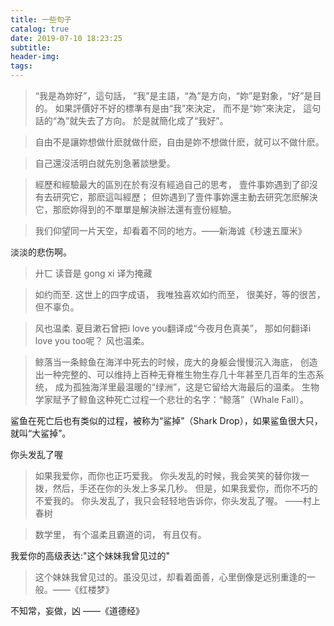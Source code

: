 ```yaml
---
title: 一些句子
catalog: true
date: 2019-07-10 18:23:25
subtitle:
header-img:
tags:
---
```


> “我是為妳好”，這句話，
  “我”是主語，“為”是方向，“妳”是對象，“好”是目的。
  如果評價好不好的標準有是由“我”來決定，
  而不是“妳”來決定，
  這句話的“為”就失去了方向。
  於是就簡化成了“我好”。

> 自由不是讓妳想做什麽就做什麽，自由是妳不想做什麽，就可以不做什麽。

> 自己還沒活明白就先別急著談戀愛。

> 經歷和經驗最大的區別在於有沒有經過自己的思考，
  壹件事妳遇到了卻沒有去研究它，那麽這叫經歷；
  但妳遇到了壹件事妳還主動去研究怎麽解決它，那麽妳得到的不單單是解決辦法還有壹份經驗。

> 我们仰望同一片天空，却看着不同的地方。——新海诚《秒速五厘米》

淡淡的悲伤啊。

> 廾匸
  读音是
  gong xi
  译为掩藏

>如约而至.
 这世上的四字成语，
 我唯独喜欢如约而至，
 很美好，等的很苦，但不辜负。

>风也温柔.
 夏目漱石曾把i love you翻译成“今夜月色真美”，
 那如何翻译i love you too呢？
 风也温柔。

>鲸落当一条鲸鱼在海洋中死去的时候，庞大的身躯会慢慢沉入海底，
 创造出一种完整的、可以维持上百种无脊椎生物生存几十年甚至几百年的生态系统，
 成为孤独海洋里最温暖的“绿洲”，这是它留给大海最后的温柔。
 生物学家赋予了鲸鱼这种死亡过程一个悲壮的名字：“鲸落”（Whale Fall）。

 鲨鱼在死亡后也有类似的过程，被称为“鲨掉”（Shark Drop），如果鲨鱼很大只，就叫“大鲨掉”。

你头发乱了喔
>如果我爱你，而你也正巧爱我。
 你头发乱的时候，我会笑笑的替你拨一拨，然后，手还在你的头发上多呆几秒。
 但是，如果我爱你，而你不巧的不爱我的。
 你头发乱了，我只会轻轻地告诉你，你头发乱了喔。 ——村上春树

>数学里，
 有个温柔且霸道的词，
 有且仅有。

我爱你的高级表达:"这个妹妹我曾见过的"
>这个妹妹我曾见过的。虽没见过，却看着面善，心里倒像是远别重逢的一般。——《红楼梦》

不知常，妄做，凶 ——《道德经》

<span style="display:none">
    之前决定,在你二十五岁生日的时候送你一辆车，但是……你在我这里永远18岁。emmm
</span>
